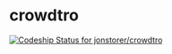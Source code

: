 crowdtro
========

[ ![Codeship Status for jonstorer/crowdtro](https://www.codeship.io/projects/6596f0f0-8596-0130-cd77-1231381d5cf6/status?branch=master)](https://www.codeship.io/projects/2534)
